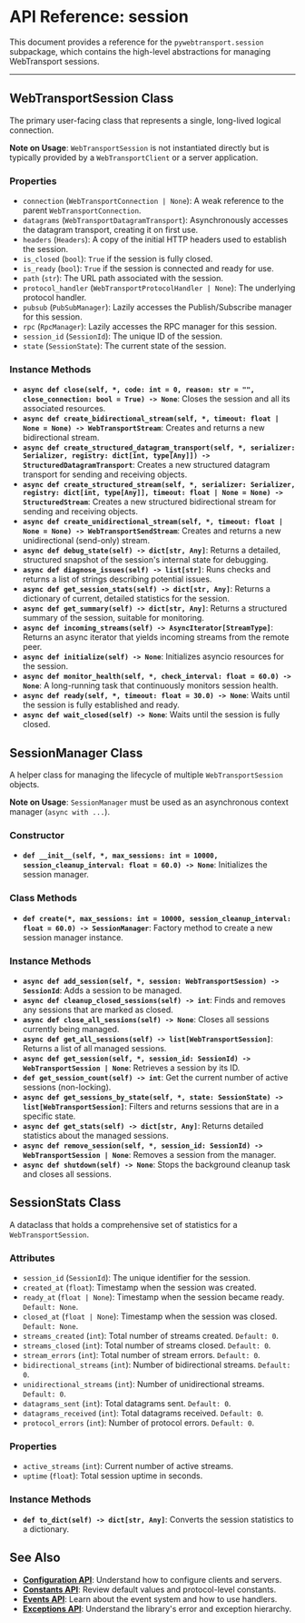 # API Reference: session

This document provides a reference for the `pywebtransport.session` subpackage, which contains the high-level abstractions for managing WebTransport sessions.

---

## WebTransportSession Class

The primary user-facing class that represents a single, long-lived logical connection.

**Note on Usage**: `WebTransportSession` is not instantiated directly but is typically provided by a `WebTransportClient` or a server application.

### Properties

- `connection` (`WebTransportConnection | None`): A weak reference to the parent `WebTransportConnection`.
- `datagrams` (`WebTransportDatagramTransport`): Asynchronously accesses the datagram transport, creating it on first use.
- `headers` (`Headers`): A copy of the initial HTTP headers used to establish the session.
- `is_closed` (`bool`): `True` if the session is fully closed.
- `is_ready` (`bool`): `True` if the session is connected and ready for use.
- `path` (`str`): The URL path associated with the session.
- `protocol_handler` (`WebTransportProtocolHandler | None`): The underlying protocol handler.
- `pubsub` (`PubSubManager`): Lazily accesses the Publish/Subscribe manager for this session.
- `rpc` (`RpcManager`): Lazily accesses the RPC manager for this session.
- `session_id` (`SessionId`): The unique ID of the session.
- `state` (`SessionState`): The current state of the session.

### Instance Methods

- **`async def close(self, *, code: int = 0, reason: str = "", close_connection: bool = True) -> None`**: Closes the session and all its associated resources.
- **`async def create_bidirectional_stream(self, *, timeout: float | None = None) -> WebTransportStream`**: Creates and returns a new bidirectional stream.
- **`async def create_structured_datagram_transport(self, *, serializer: Serializer, registry: dict[int, type[Any]]) -> StructuredDatagramTransport`**: Creates a new structured datagram transport for sending and receiving objects.
- **`async def create_structured_stream(self, *, serializer: Serializer, registry: dict[int, type[Any]], timeout: float | None = None) -> StructuredStream`**: Creates a new structured bidirectional stream for sending and receiving objects.
- **`async def create_unidirectional_stream(self, *, timeout: float | None = None) -> WebTransportSendStream`**: Creates and returns a new unidirectional (send-only) stream.
- **`async def debug_state(self) -> dict[str, Any]`**: Returns a detailed, structured snapshot of the session's internal state for debugging.
- **`async def diagnose_issues(self) -> list[str]`**: Runs checks and returns a list of strings describing potential issues.
- **`async def get_session_stats(self) -> dict[str, Any]`**: Returns a dictionary of current, detailed statistics for the session.
- **`async def get_summary(self) -> dict[str, Any]`**: Returns a structured summary of the session, suitable for monitoring.
- **`async def incoming_streams(self) -> AsyncIterator[StreamType]`**: Returns an async iterator that yields incoming streams from the remote peer.
- **`async def initialize(self) -> None`**: Initializes asyncio resources for the session.
- **`async def monitor_health(self, *, check_interval: float = 60.0) -> None`**: A long-running task that continuously monitors session health.
- **`async def ready(self, *, timeout: float = 30.0) -> None`**: Waits until the session is fully established and ready.
- **`async def wait_closed(self) -> None`**: Waits until the session is fully closed.

## SessionManager Class

A helper class for managing the lifecycle of multiple `WebTransportSession` objects.

**Note on Usage**: `SessionManager` must be used as an asynchronous context manager (`async with ...`).

### Constructor

- **`def __init__(self, *, max_sessions: int = 10000, session_cleanup_interval: float = 60.0) -> None`**: Initializes the session manager.

### Class Methods

- **`def create(*, max_sessions: int = 10000, session_cleanup_interval: float = 60.0) -> SessionManager`**: Factory method to create a new session manager instance.

### Instance Methods

- **`async def add_session(self, *, session: WebTransportSession) -> SessionId`**: Adds a session to be managed.
- **`async def cleanup_closed_sessions(self) -> int`**: Finds and removes any sessions that are marked as closed.
- **`async def close_all_sessions(self) -> None`**: Closes all sessions currently being managed.
- **`async def get_all_sessions(self) -> list[WebTransportSession]`**: Returns a list of all managed sessions.
- **`async def get_session(self, *, session_id: SessionId) -> WebTransportSession | None`**: Retrieves a session by its ID.
- **`def get_session_count(self) -> int`**: Get the current number of active sessions (non-locking).
- **`async def get_sessions_by_state(self, *, state: SessionState) -> list[WebTransportSession]`**: Filters and returns sessions that are in a specific state.
- **`async def get_stats(self) -> dict[str, Any]`**: Returns detailed statistics about the managed sessions.
- **`async def remove_session(self, *, session_id: SessionId) -> WebTransportSession | None`**: Removes a session from the manager.
- **`async def shutdown(self) -> None`**: Stops the background cleanup task and closes all sessions.

## SessionStats Class

A dataclass that holds a comprehensive set of statistics for a `WebTransportSession`.

### Attributes

- `session_id` (`SessionId`): The unique identifier for the session.
- `created_at` (`float`): Timestamp when the session was created.
- `ready_at` (`float | None`): Timestamp when the session became ready. `Default: None`.
- `closed_at` (`float | None`): Timestamp when the session was closed. `Default: None`.
- `streams_created` (`int`): Total number of streams created. `Default: 0`.
- `streams_closed` (`int`): Total number of streams closed. `Default: 0`.
- `stream_errors` (`int`): Total number of stream errors. `Default: 0`.
- `bidirectional_streams` (`int`): Number of bidirectional streams. `Default: 0`.
- `unidirectional_streams` (`int`): Number of unidirectional streams. `Default: 0`.
- `datagrams_sent` (`int`): Total datagrams sent. `Default: 0`.
- `datagrams_received` (`int`): Total datagrams received. `Default: 0`.
- `protocol_errors` (`int`): Number of protocol errors. `Default: 0`.

### Properties

- `active_streams` (`int`): Current number of active streams.
- `uptime` (`float`): Total session uptime in seconds.

### Instance Methods

- **`def to_dict(self) -> dict[str, Any]`**: Converts the session statistics to a dictionary.

## See Also

- **[Configuration API](config.md)**: Understand how to configure clients and servers.
- **[Constants API](constants.md)**: Review default values and protocol-level constants.
- **[Events API](events.md)**: Learn about the event system and how to use handlers.
- **[Exceptions API](exceptions.md)**: Understand the library's error and exception hierarchy.
